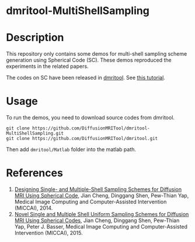 dmritool-MultiShellSampling
===========================

Description
===========

This repository only contains some demos for multi-shell sampling scheme generation using Spherical Code (SC).
These demos reproduced the experiments in the related papers. 

The codes on SC have been released in [dmritool](https://diffusionmritool.github.io/).
See [this tutorial](https://diffusionmritool.github.io/tutorial_qspacesampling.html). 

Usage
=====

To run the demos, you need to download source codes from dmritool. 

    git clone https://github.com/DiffusionMRITool/dmritool-MultiShellSampling.git 
    git clone https://github.com/DiffusionMRITool/dmritool.git

Then add `dmritool/Matlab` folder into the matlab path. 



References
==========

1. [Designing Single- and Multiple-Shell Sampling Schemes for Diffusion MRI Using Spherical Code](http://hal.archives-ouvertes.fr/docs/01/01/18/97/PDF/sampling_MICCAI2014.pdf), Jian Cheng, Dinggang Shen, Pew-Thian Yap, Medical Image Computing and Computer-Assisted Intervention (MICCAI), 2014. 
2. [Novel Single and Multiple Shell Uniform Sampling Schemes for Diffusion MRI Using Spherical Codes](https://hal.archives-ouvertes.fr/hal-01154774/file/sampling_MICCAI2015.pdf), Jian Cheng, Dinggang Shen, Pew-Thian Yap, Peter J. Basser, Medical Image Computing and Computer-Assisted Intervention (MICCAI), 2015. 

